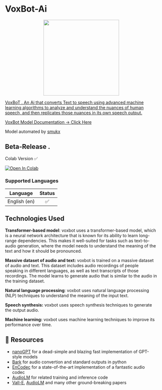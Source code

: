 # VoxBot-Ai

<p align="center">
 <a href="https://github.com/Whitecat18/VoxBot-Ai"><img src="https://raw.githubusercontent.com/Whitecat18/VoxBot-Ai/main/VoxBot/img-demo/VoxBot.jpeg" height=250/> 
  </p>
  
VoxBoT . An Ai that converts Text to speech using advanced machine learning algorithms to analyze and understand the nuances of human speech, and then replicates those nuances in its own speech output. 

VoxBot Model Documentation -> <a href="https://github.com/Whitecat18/VoxBot-Ai/blob/main/VoxBot%20Model%20Mechanism.pdf" > Click Here </a>

  Model automated by <a href="https://github.com/Whitecat18/" > smukx </a>
## Beta-Release .

Colab Version  ✅

[![Open In Colab](https://colab.research.google.com/assets/colab-badge.svg)](https://colab.research.google.com/drive/1yxIAUt7-4p41hk1CTV0N4CwiwGKCFfzN?usp=sharing)

### Supported Languages

| Language | Status |
| --- | :---: |
| English (en) | ✅ |

  
## Technologies Used
 
  **Transformer-based model**: voxbot uses a transformer-based model, which is a
neural network architecture that is known for its ability to learn long-range
dependencies. This makes it well-suited for tasks such as text-to-audio
generation, where the model needs to understand the meaning of the text and
how it should be pronounced.
  
  **Massive dataset of audio and text:** voxbot is trained on a massive dataset of audio
and text. This dataset includes audio recordings of people speaking in different
languages, as well as text transcripts of those recordings. The model learns to
generate audio that is similar to the audio in the training dataset.
  
  **Natural language processing**: voxbot uses natural language processing (NLP)
techniques to understand the meaning of the input text.
  
  **Speech synthesis:** voxbot uses speech synthesis techniques to generate the
output audio.
  
  **Machine learning:** voxbot uses machine learning techniques to improve its
performance over time.
  
  
## 🙏 Resources 

- [nanoGPT](https://github.com/karpathy/nanoGPT) for a dead-simple and blazing fast implementation of GPT-style models
- [Bark](https://github.com/suno-ai) for audio convertion and standard outputs in python 
- [EnCodec](https://github.com/facebookresearch/encodec) for a state-of-the-art implementation of a fantastic audio codec
- [AudioLM](https://github.com/lucidrains/audiolm-pytorch) for related training and inference code
- [Vall-E](https://arxiv.org/abs/2301.02111), [AudioLM](https://arxiv.org/abs/2209.03143) and many other ground-breaking papers

